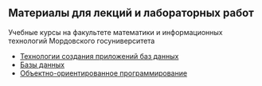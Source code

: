 ## Материалы для лекций и лабораторных работ
Учебные курсы на факультете математики и информационных технологий Мордовского госуниверситета
* [Технологии создания приложений баз данных](./01_DB_Tech)
* [Базы данных](./02_DB)
* [Объектно-ориентированное программирование](./03_OOP)
